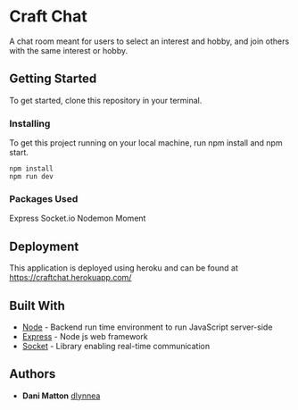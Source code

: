 # Craft Chat
A chat room meant for users to select an interest and hobby, and join others with the same interest or hobby.

## Getting Started

To get started, clone this repository in your terminal.

### Installing

To get this project running on your local machine, run npm install and npm start.

```
npm install
npm run dev
```

### Packages Used

Express
Socket.io
Nodemon
Moment

## Deployment

This application is deployed using heroku and can be found at https://craftchat.herokuapp.com/

## Built With

* [Node](https://nodejs.org/en/docs/) - Backend run time environment to run JavaScript server-side
* [Express](https://expressjs.com/) - Node js web framework
* [Socket](https://socket.io/) - Library enabling real-time communication

## Authors

* **Dani Matton** 
[dlynnea](https://github.com/dlynnea)
